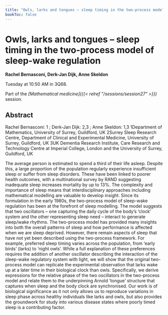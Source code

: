 ```yaml
---
title: "Owls, larks and tongues – sleep timing in the two-process model of sleep-wake regulation "
bookToc: false
---
```


# Owls, larks and tongues – sleep timing in the two-process model of sleep-wake regulation 

**Rachel Bernasconi, Derk-Jan Dijk, Anne Skeldon**

Tuesday at 10:50 AM in 3Q68.

Part of the *[Mathematical medicine]({{< relref "/sessions/session27" >}})* session.

## Abstract

Rachel Bernasconi: 1 ; Derk-Jan Dijk: 2,3 ; Anne Skeldon: 1,3
1Department of Mathematics, University of Surrey, Guildford, UK
2Surrey Sleep Research Centre, Department of Clinical and Experimental Medicine, University of Surrey, Guildford, UK
3UK Dementia Research Institute, Care Research and Technology Centre at Imperial College, London and the University of Surrey, Guildford, UK

The average person is estimated to spend a third of their life asleep.  Despite this, a large proportion of the population regularly experience insufficient sleep or suffer from sleep disorders.  These have been linked to poorer health outcomes, with a multinational survey by RAND suggesting inadequate sleep increases mortality by up to 13%.  The complexity and importance of sleep means that interdisciplinary approaches including mathematical modelling are valuable to develop insight. Since its formulation in the early 1980s, the two-process model of sleep-wake regulation has been at the forefront of sleep modelling.  The model suggests that two oscillators – one capturing the daily cycle of the body’s ‘clock’ system and the other representing sleep need – interact to generate sleep/wake rhythms.  The two-process model has provided many insights into both the overall patterns of sleep and how performance is affected when we are sleep deprived.  However, there remain aspects of sleep that have not yet been described using the two-process framework.  For example, preferred sleep timing varies across the population, from ‘early birds’ (larks) to ‘night owls’.  While a full explanation of these preferences requires the addition of another oscillator describing the interaction of the sleep-wake regulatory system with light, we will show that the original two-process model can replicate the experimental observation that larks wake up at a later time in their biological clock than owls. Specifically, we derive expressions for the relative phase of the two oscillators in the two-process model and relate them to the underpinning Arnold ‘tongue’ structure that captures when sleep and the body clock are synchronised. Our work is of biological significance as it not only allows us to reproduce variations in sleep phase across healthy individuals like larks and owls, but also provides the groundwork for study into various disease states where poorly timed sleep is a contributing factor.





